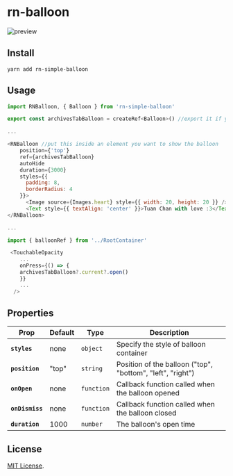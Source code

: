 # rn-balloon

![preview](https://raw.githubusercontent.com/TranTuan520/rn-balloon/dev/src/Images/rnballoon.png)

## Install

```
yarn add rn-simple-balloon
```

## Usage

```js
import RNBalloon, { Balloon } from 'rn-simple-balloon'

export const archivesTabBalloon = createRef<Balloon>() //export it if you want to open/close it in other component

...

<RNBalloon //put this inside an element you want to show the balloon
    position={'top'}
    ref={archivesTabBalloon}
    autoHide
    duration={3000}
    styles={{
      padding: 8,
      borderRadius: 4
    }}>
      <Image source={Images.heart} style={{ width: 20, height: 20 }} />
      <Text style={{ textAlign: 'center' }}>Tuan Chan with love :3</Text>
</RNBalloon>

...
```

```js
import { balloonRef } from '../RootContainer'

 <TouchableOpacity
    ...
    onPress={() => {
    archivesTabBalloon?.current?.open()
    }}
    ...
  />
```

## Properties

| Prop            | Default | Type       | Description                                                |
| --------------- | ------- | ---------- | ---------------------------------------------------------- |
| **`styles`**    | none    | `object`   | Specify the style of balloon container                     |
| **`position`**  | "top"   | `string`   | Position of the balloon ("top", "bottom", "left", "right") |
| **`onOpen`**    | none    | `function` | Callback function called when the balloon opened           |
| **`onDismiss`** | none    | `function` | Callback function called when the balloon closed           |
| **`duration`**  | 1000    | `number`   | The balloon's open time                                    |

## License

[MIT License](http://opensource.org/licenses/mit-license.html).
